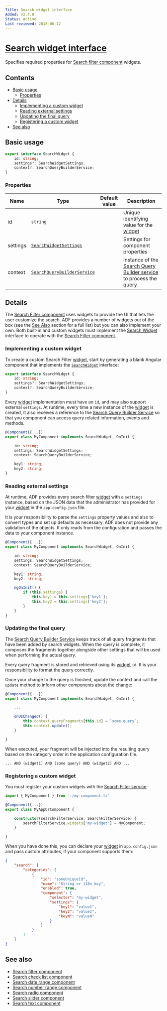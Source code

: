 ```yaml
---
Title: Search widget interface
Added: v2.4.0
Status: Active
Last reviewed: 2018-06-12
---
```


# [Search widget interface](../../../lib/content-services/src/lib/search/search-widget.interface.ts "Defined in search-widget.interface.ts")

Specifies required properties for [Search filter component](../components/search-filter.component.md) widgets.

## Contents

-   [Basic usage](#basic-usage)
    -   [Properties](#properties)
-   [Details](#details)
    -   [Implementing a custom widget](#implementing-a-custom-widget)
    -   [Reading external settings](#reading-external-settings)
    -   [Updating the final query](#updating-the-final-query)
    -   [Registering a custom widget](#registering-a-custom-widget)
-   [See also](#see-also)

## Basic usage

```ts
export interface SearchWidget {
    id: string;
    settings?: SearchWidgetSettings;
    context?: SearchQueryBuilderService;
}
```

### Properties

| Name     | Type                                                                                                       | Default value | Description                                                                                                      |
| -------- | ---------------------------------------------------------------------------------------------------------- | ------------- | ---------------------------------------------------------------------------------------------------------------- |
| id       | `string`                                                                                                   |               | Unique identifying value for the [widget](../../../lib/testing/src/lib/core/pages/form/widgets/widget.ts)        |
| settings | [`SearchWidgetSettings`](../../../lib/content-services/src/lib/search/search-widget-settings.interface.ts) |               | Settings for component properties                                                                                |
| context  | [`SearchQueryBuilderService`](../../content-services/services/search-query-builder.service.md)             |               | Instance of the [Search Query Builder service](../services/search-query-builder.service.md) to process the query |

## Details

The [Search Filter component](../components/search-filter.component.md) uses widgets to provide the UI that lets the user customize the
search. ADF provides a number of widgets out of the box (see the [See Also](#see-also) section
for a full list) but you can also implement your own. Both built-in and custom widgets must
implement the [Search Widget](../../../lib/content-services/search/search-widget.interface.ts) interface to operate with the [Search Filter component](../components/search-filter.component.md).

### Implementing a custom widget

To create a custom Search Filter [widget,](../../../lib/testing/src/lib/core/pages/form/widgets/widget.ts) start by generating a blank Angular component
that implements the
[`SearchWidget`](../../../lib/content-services/src/lib/search/search-widget.interface.ts)
interface:

```ts
export interface SearchWidget {
    id: string;
    settings?: SearchWidgetSettings;
    context?: SearchQueryBuilderService;
}
```

Every [widget](../../../lib/testing/src/lib/core/pages/form/widgets/widget.ts) implementation must have an `id`, and may also support external `settings`.
At runtime, every time a new instance of the [widget](../../../lib/testing/src/lib/core/pages/form/widgets/widget.ts) is created, it also receives a reference to the [Search Query Builder Service](../services/search-query-builder.service.md)
so that you component can access query related information, events and methods.

```ts
@Component({...})
export class MyComponent implements SearchWidget, OnInit {

    id: string;
    settings: SearchWidgetSettings;
    context: SearchQueryBuilderService;

    key1: string;
    key2: string;
} 
```

### Reading external settings

At runtime, ADF provides every search filter [widget](../../../lib/testing/src/lib/core/pages/form/widgets/widget.ts) with a `settings` instance,
based on the JSON data that the administrator has provided for your [widget](../../../lib/testing/src/lib/core/pages/form/widgets/widget.ts) in the
`app.config.json` file.

It is your responsibility to parse the `settings` property values and also to
convert types and set up defaults as necessary. ADF does not provide any validation
of the objects. It only reads from the configuration and passes the data to your component
instance.

```ts
@Component({...})
export class MyComponent implements SearchWidget, OnInit {

    id: string;
    settings: SearchWidgetSettings;
    context: SearchQueryBuilderService;

    key1: string;
    key2: string;

    ngOnInit() {
        if (this.settings) {
            this.key1 = this.settings['key1'];
            this.key2 = this.settings['key2'];
        }
    }
} 
```

### Updating the final query

The [Search Query Builder Service](../services/search-query-builder.service.md) keeps track of all query fragments that have been added by search widgets.
When the query is complete, it composes the fragments together alongside other settings
that will be used when performing the actual query.

Every query fragment is stored and retrieved using its [widget](../../../lib/testing/src/lib/core/pages/form/widgets/widget.ts) `id`.
It is your responsibility to format the query correctly.

Once your change to the query is finished, update the context and call the `update` method
to inform other components about the change:

```ts
@Component({...})
export class MyComponent implements SearchWidget, OnInit {

    ...

    onUIChanged() {
        this.context.queryFragments[this.id] = `some query`;
        this.context.update();
    }

}
```

When executed, your fragment will be injected into the resulting query based on the category order in the application configuration file.

```text
... AND (widget1) AND (some query) AND (widget2) AND ...
```

### Registering a custom widget

You must register your custom widgets with the [Search Filter service](../services/search-filter.service.md):

```ts
import { MyComponent } from './my-component.ts'

@Component({...})
export class MyAppOrComponent {

    constructor(searchFilterService: SearchFilterService) {
        searchFilterService.widgets['my-widget'] = MyComponent;
    }

}
```

When you have done this, you can declare your [widget](../../../lib/testing/src/lib/core/pages/form/widgets/widget.ts) in `app.config.json` 
and pass custom attributes, if your component supports them:

```json
{
    "search": {
        "categories": [
            {
                "id": "someUniqueId",
                "name": "String or i18n key",
                "enabled": true,
                "component": {
                    "selector": "my-widget",
                    "settings": {
                        "key1": "value1",
                        "key2": "value2",
                        "keyN": "valueN"
                    }
                }
            }
        ]
    }
}
```

## See also

-   [Search filter component](../components/search-filter.component.md)
-   [Search check list component](../components/search-check-list.component.md)
-   [Search date range component](../components/search-date-range.component.md)
-   [Search number range component](../components/search-number-range.component.md)
-   [Search radio component](../components/search-radio.component.md)
-   [Search slider component](../components/search-slider.component.md)
-   [Search text component](../components/search-text.component.md)
